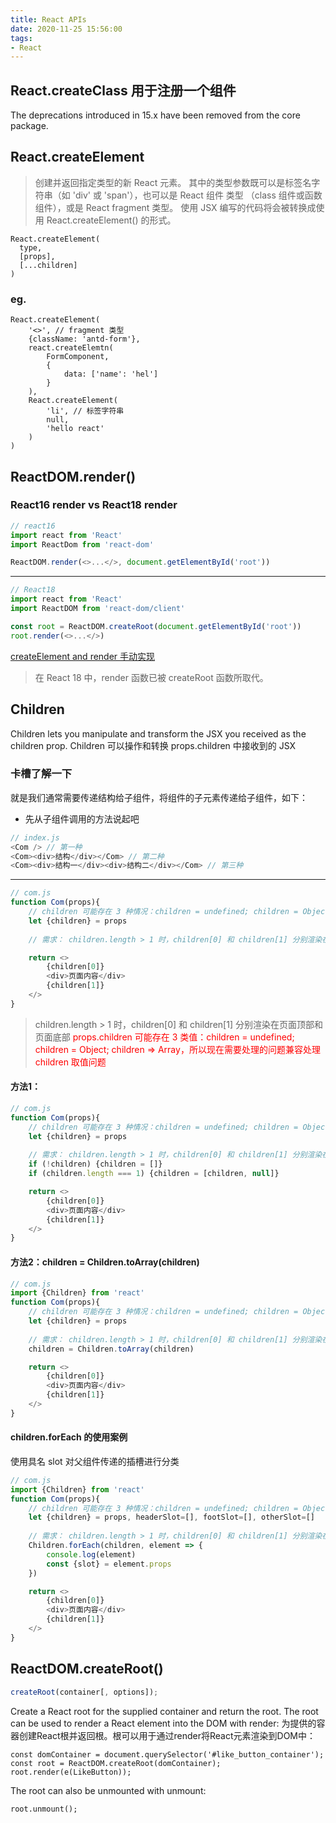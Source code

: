 ```yaml
---
title: React APIs
date: 2020-11-25 15:56:00
tags:
- React
---
```


## React.createClass 用于注册一个组件
The deprecations introduced in 15.x have been removed from the core package. 

## React.createElement
> 创建并返回指定类型的新 React 元素。
> 其中的类型参数既可以是标签名字符串（如 'div' 或 'span'），也可以是 React 组件 类型 （class 组件或函数组件），或是 React fragment 类型。
> 使用 JSX 编写的代码将会被转换成使用 React.createElement() 的形式。
```
React.createElement(
  type,
  [props],
  [...children]
)
```
### eg.
```
React.createElement(
	'<>', // fragment 类型
	{className: 'antd-form'},
	react.createElemtn(
		FormComponent,
		{
			data: ['name': 'hel']
		}
	),
	React.createElement(
		'li', // 标签字符串
		null,
		'hello react'
	)
)
```

## ReactDOM.render()
### React16 render vs React18 render
```javaScript
// react16
import react from 'React'
import ReactDom from 'react-dom'

ReactDOM.render(<>...</>, document.getElementById('root'))
```
---
```javaScript
// React18
import react from 'React'
import ReactDOM from 'react-dom/client'

const root = ReactDOM.createRoot(document.getElementById('root'))
root.render(<>...</>)
```
[createElement and render 手动实现](https://github.com/HelenZhangLP/react-18/blob/master/src/JSX/handle.js)
> 在 React 18 中，render 函数已被 createRoot 函数所取代。

## Children
Children lets you manipulate and transform the JSX you received as the children prop.
Children 可以操作和转换 props.children 中接收到的 JSX

### 卡槽了解一下
就是我们通常需要传递结构给子组件，将组件的子元素传递给子组件，如下：
* 先从子组件调用的方法说起吧
```javaScript
// index.js
<Com /> // 第一种
<Com><div>结构</div></Com> // 第二种
<Com><div>结构一</div><div>结构二</div></Com> // 第三种
```
---
```javaScript
// com.js
function Com(props){
	// children 可能存在 3 种情况：children = undefined; children = Object;  children => Array
	let {children} = props
	
	// 需求： children.length > 1 时，children[0] 和 children[1] 分别渲染在页面顶部和页面底部

	return <>
		{children[0]}
		<div>页面内容</div>
		{children[1]}
	</>
}
```
> children.length > 1 时，children[0] 和 children[1] 分别渲染在页面顶部和页面底部
<font color="red">props.children 可能存在 3 类值：children = undefined; children = Object;  children => Array，所以现在需要处理的问题兼容处理 children 取值问题</font>

#### 方法1：

```javaScript
// com.js
function Com(props){
	// children 可能存在 3 种情况：children = undefined; children = Object;  children => Array
	let {children} = props
	
	// 需求： children.length > 1 时，children[0] 和 children[1] 分别渲染在页面顶部和页面底部
	if (!children) {children = []}
	if (children.length === 1) {children = [children, null]}

	return <>
		{children[0]}
		<div>页面内容</div>
		{children[1]}
	</>
}
```

#### 方法2：children = Children.toArray(children)
```javaScript
// com.js
import {Children} from 'react'
function Com(props){
	// children 可能存在 3 种情况：children = undefined; children = Object;  children => Array
	let {children} = props
	
	// 需求： children.length > 1 时，children[0] 和 children[1] 分别渲染在页面顶部和页面底部
	children = Children.toArray(children)

	return <>
		{children[0]}
		<div>页面内容</div>
		{children[1]}
	</>
}
```
#### children.forEach 的使用案例
使用具名 slot 对父组件传递的插槽进行分类
```javaScript
// com.js
import {Children} from 'react'
function Com(props){
	// children 可能存在 3 种情况：children = undefined; children = Object;  children => Array
	let {children} = props, headerSlot=[], footSlot=[], otherSlot=[]
	
	// 需求： children.length > 1 时，children[0] 和 children[1] 分别渲染在页面顶部和页面底部
	Children.forEach(children, element => {
		console.log(element)
		const {slot} = element.props
	})

	return <>
		{children[0]}
		<div>页面内容</div>
		{children[1]}
	</>
}
```


## ReactDOM.createRoot()
```javaScript
createRoot(container[, options]);
```
Create a React root for the supplied container and return the root. The root can be used to render a React element into the DOM with render:
为提供的容器创建React根并返回根。根可以用于通过render将React元素渲染到DOM中：
```
const domContainer = document.querySelector('#like_button_container');
const root = ReactDOM.createRoot(domContainer);
root.render(e(LikeButton));
```
The root can also be unmounted with unmount:
```
root.unmount();
```
